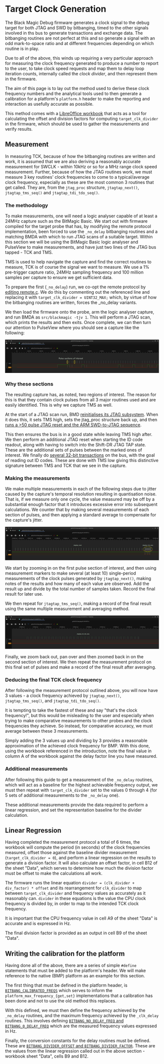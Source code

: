# Target Clock Generation

The Black Magic Debug firmware generates a clock signal to the debug target for both JTAG and SWD
by bitbanging, timed to the other signals involved in ths bus to generate transactions and exchange
data. The bitbanging routines are not perfect at this and so generate a signal with
an odd mark-to-space ratio and at different frequencies depending on which routine is in play.

Due to all of the above, this winds up requiring a very particular approach for measuring the
clock frequency generated to produce a number to report to the user, to take clock speed requests
and map them to delay loop iteration counts, internally called the *clock divider*, and then represent them
in the firmware.

The aim of this page is to lay out the method used to derive these clock frequency numbers and the
analytical tools used to then generate a calibration for a platform's `platform.h` header to make the
reporting and interaction as usefully accurate as possible.

This method comes with a [LibreOffice workbook](../_assets/target-clk-gen/BMP_Frequency_Division.ods)
that acts as a tool for calculating the offset and division factors for computing `target_clk_divider`
in the firmware, which should be used to gather the measurements and verify results.

## Measurement

In measuring TCK, because of how the bitbanging routines are written and work, it is assumed that
we are also deriving a reasonably accurate measurement for SWCLK - within 10kHz or so for a MHz range
clock speed measurement. Further, because of how the JTAG routines work, we must measure 3 key routines'
clock frequencies to come to a typical/average clock frequency, especially as these are the most common
3 routines that get called. They are, from the `jtag_proc` structure, `jtagtap_next()`, `jtagtap_tms_seq()` and
`jtagtap_tdi_tdo_seq()`.

### The methodology

To make measurements, one will need a logic analyser capable of at least a 24MHz capture such as the
BitMagic Basic. We start out with firmware compiled for the target probe that has, by modifying the remote
protocol implementation, been forced to use the `_no_delay` bitbanging routines and a matching BMDA with
which to run JTAG scans of a suitable target. Within this section we will be using the BitMagic Basic
logic analyser and PulseView to make measurements, and have just two lines of the JTAG bus tapped - TCK and TMS.

TMS is used to help navigate the capture and find the correct routines to measure, TCK is of course the
signal we want to measure. We use a 1% pre-trigger capture ratio, 24MHz sampling frequency and 100 million
samples per capture to ensure we get sufficient data.

To prepare the first (`_no_delay`) run, we co-opt the remote protocol by [editing remote.c](https://github.com/blackmagic-debug/blackmagic/blob/799a4088e6c98fcbd977d9c3f2036bef4ba1e9b6/src/remote.c#L272).
We do this by commenting out the referenced line and replacing it with `target_clk_divider = UINT32_MAX;`
which, by virtue of how the bitbanging routines are written, forces the _no_delay variants.

We then load the firmware onto the probe, arm the logic analyser capture, and run BMDA as
`src/blackmagic -tjv 1`. This will perform a JTAG scan, which prints the results and then exits.
Once complete, we can then turn our attention to PulseView where you should see a capture like the following:

![PulseView capture of TCK generated with the _no_delay routines](../_assets/target-clk-gen/no_delay_capture.png)

### Why these sections

The resulting capture has, as noted, two regions of interest. The reason for this is that they contain
clock pulses from all 3 major routines used and are easily identified. This is why we capture TMS as well.

At the start of a JTAG scan run, BMD [reinitialises its JTAG subsystem](https://github.com/blackmagic-debug/blackmagic/blob/799a4088e6c98fcbd977d9c3f2036bef4ba1e9b6/src/target/jtag_scan.c#L89-L96).
When it does this, it sets TMS high, sets the jtag_proc structure back up, and then [runs a >50 pulse JTAG
reset and the ARM SWD-to-JTAG sequence](https://github.com/blackmagic-debug/blackmagic/blob/799a4088e6c98fcbd977d9c3f2036bef4ba1e9b6/src/platforms/common/jtagtap.c#L53-L55).

This then ensures the bus is in a good state while leaving TMS high after. We then perform an additional
JTAG reset when starting the ID code readout, along with having to switch into the Shift-DR JTAG TAP state. These
are the additional sets of pulses between the marked ones of interest. We finally do
[several 32-bit transactions](https://github.com/blackmagic-debug/blackmagic/blob/799a4088e6c98fcbd977d9c3f2036bef4ba1e9b6/src/target/jtag_scan.c#L171)
on the bus, with the goal of reading out ID codes. These are done with TMS low giving this distinctive signature
between TMS and TCK that we see in the capture.

### Making the measurements

We make multiple measurements in each of the following steps due to jitter caused by the capture's
temporal resolution resulting in quantisation noise. That is, if we measure only one cycle, the value measured
may be off by a substantial enough factor that it introduces excessive error into subsequent calculations.
We counter that by making several measurements of each section of pulses, and then applying a standard average
to compensate for the capture's jitter.

![A detailed view of the first pulse section of interest](../_assets/target-clk-gen/first_pulse_train.png)

We start by zooming in on the first pulse section of interest, and then using measurement markers to make
several (at least 10) single-period measurements of the clock pulses generated by `jtagtap_next()`, making
notes of the results and how many of each value are observed. Add the result up and divide by the total number
of samples taken. Record the final result for later use.

We then repeat for `jtagtap_tms_seq()`, making a record of the final result using the same multiple measurement
and averaging method.

![A detailed view of the second pulse section of interst](../_assets/target-clk-gen/second_pulse_train.png)

Finally, we zoom back out, pan over and then zoomed back in on the second section of interest. We then repeat
the measurement protocol on this final set of pulses and make a record of the final result after averaging.

### Deducing the final TCK clock frequency

After following the measurement protocol outlined above, you will now have 3 values - a clock frequency achieved
by `jtagtap_next()`, `jtagtap_tms_seq()`, and `jtagtap_tdi_tdo_seq()`.

It is tempting to take the fastest of these and say "that's the clock frequency!", but this would be misleading
to the user and especially when trying to make comparative measurements to other probes and the clock frequencies
they achieve. So instead, for comparative accuracy, we must average between these 3 measurements.

Simply adding the 3 values up and dividing by 3 provides a reasonable approximation of the achieved clock frequency
for BMP. With this done, using the workbook referenced in the introduction, note the final value in column
A of the workbook against the delay factor line you have measured.

### Additional measurements

After following this guide to get a measurement of the `_no_delay` routines, which will act as a baseline for
the highest achievable frequency output, we must then repeat with `target_clk_divider` set to the values
0 through 4 (for 5 sets of additional measurements to the `_no_delay` one).

These additional measurements provide the data required to perform a linear regression, and set the representation
baseline for the divider calculation.

## Linear Regression

Having completed the measurement protocol a total of 6 times, the workbook will compute the period (in seconds) of
the clock frequencies measured, offset those against the baseline divider measurement (`target_clk_divider = 0`),
and perform a linear regression on the results to generate a division factor. It will also calculate an offset
factor, in cell B12 of the sheet "Data", which serves to determine how much the division factor must be offset to make
the calculations all work.

The firmware runs the linear equation `divider = (clk_divider + div_factor) * offset` and its rearrangement for
`clk_divider` to map between `target_clk_divider` and frequency values as accurately as it reasonably can.
`divider` in these equations is the value the CPU clock frequency is divided by, in order to map to the intended
TCK clock frequency.

It is important that the CPU frequency value in cell A9 of the sheet "Data" is accurate and is expressed in Hz.

The final division factor is provided as an output in cell B9 of the sheet "Data".

## Writing the calibration for the platform

Having done all of the above, there are a series of simple `#define` statements that must be added to the platform's header. We will make reference to the native (BMP) platform as an example for this section.

The first thing that must be defined in the platform header, is [`BITBANG_CALIBRATED_FREQS`](https://github.com/blackmagic-debug/blackmagic/blob/799a4088e6c98fcbd977d9c3f2036bef4ba1e9b6/src/platforms/native/platform.h#L296)
which serves to inform the `platform_max_frequency_{get,set}` implementations that a calibration has been done and
not to use the old method this replaces.

With this defined, we must then define the frequency achieved by the `_no_delay` routines, and the maximum frequency
achieved by  the `_clk_delay` routines. This involves defining [`BITBANG_NO_DELAY_FREQ` and `BITBANG_0_DELAY_FREQ`](https://github.com/blackmagic-debug/blackmagic/blob/799a4088e6c98fcbd977d9c3f2036bef4ba1e9b6/src/platforms/native/platform.h#L305-L313C9)
which are the measured frequency values expressed in Hz.

Finally, the conversion constants for the delay routines must be defined. These are
[`BITBANG_DIVIDER_OFFSET` and `BITBANG_DIVIDER_FACTOR`](https://github.com/blackmagic-debug/blackmagic/blob/799a4088e6c98fcbd977d9c3f2036bef4ba1e9b6/src/platforms/native/platform.h#L327-L328).
These are the values from the linear regression called out in the above section -
workbook sheet "Data", cells B9 and B12.
